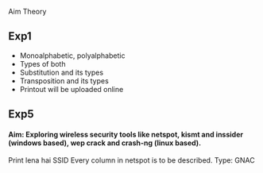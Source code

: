 Aim
Theory


## Exp1
- Monoalphabetic, polyalphabetic
- Types of both
- Substitution and its types
- Transposition and its types
- Printout will be uploaded online



## Exp5
#### Aim: Exploring wireless security tools like netspot, kismt and inssider (windows based), wep crack and crash-ng (linux based).
Print lena hai
SSID
Every column in netspot is to be described.
Type: GNAC

